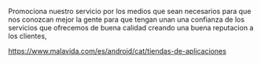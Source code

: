 Promociona nuestro servicio por los medios que sean necesarios para que nos conozcan mejor la gente para que tengan unan una confianza de los servicios que ofrecemos de buena calidad creando una buena reputacion a los clientes, 


https://www.malavida.com/es/android/cat/tiendas-de-aplicaciones
